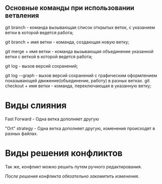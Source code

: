 ## Основные команды при использовании ветвления

git branch - команда вызывающая список открытых веток, с указанием ветки в которой ведется работа;

git branch + имя ветки - команда, создающая новую ветку;

git merge + имя ветки - команда вызывающая объединение указанной ветки с веткой в которой ведется работа;

git log - вызов версий сохранений;

git log --graph - вызов версий сохранений с графическим оформлением показывающей движение(объединение, работу) в разных ветках.
git checkout + имя ветки - команда, переключающая в указанную ветку;

# Виды слияния

Fast Forward - Одна ветка дополняет другую

"Ort" strategy - Одна ветка дополняет другую, изменения происходят в разных файлах. 

# Виды решения конфликтов


Так же, конфликт можно решить путем ручного редактирования. 

_После решения конфликта обязательно закомитить изменения_.
